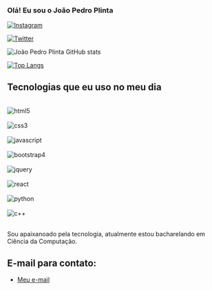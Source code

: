 ### Olá! Eu sou o João Pedro Plinta

[![Instagram](https://img.shields.io/badge/Instagram-E4405F?style=for-the-badge&logo=instagram&logoColor=white)](https://www.instagram.com/pinguim_joao/)

[![Twitter](https://img.shields.io/badge/Twitter-1DA1F2?style=for-the-badge&logo=twitter&logoColor=white)](https://twitter.com/pinguim_joao2)

![João Pedro Plinta GitHub stats](https://github-readme-stats.vercel.app/api?username=joaopedroplinta&show_icons=true&theme=tokyonight)

[![Top Langs](https://github-readme-stats.vercel.app/api/top-langs/?username=joaopedroplinta&layout=compact)](https://github.com/joaopedroplinta/github-readme-stats)

## Tecnologias que eu uso no meu dia

<div style="display: inline_block"><br>
    <img align="center" alt="html5" src="https://img.shields.io/badge/HTML5-E34F26?style=for-the-badge&logo=html5&logoColor=white">
</div>

<div style="display: inline_block"><br>
    <img align="center" alt="css3" src="https://img.shields.io/badge/CSS3-1572B6?style=for-the-badge&logo=css3&logoColor=white">
</div>

<div style="display: inline_block"><br>
    <img align="center" alt="javascript" src="https://img.shields.io/badge/JavaScript-323330?style=for-the-badge&logo=javascript&logoColor=F7DF1E">
</div>

<div style="display: inline_block"><br>
    <img align="center" alt="bootstrap4" src="https://img.shields.io/badge/Bootstrap-563D7C?style=for-the-badge&logo=bootstrap&logoColor=white">
</div>

<div style="display: inline_block"><br>
    <img align="center" alt="jquery" src="https://img.shields.io/badge/jQuery-0769AD?style=for-the-badge&logo=jquery&logoColor=white">
</div>

<div style="display: inline_block"><br>
    <img align="center" alt="react" src="https://img.shields.io/badge/React-20232A?style=for-the-badge&logo=react&logoColor=61DAFB">
</div>

<div style="display: inline_block"><br>
    <img align="center" alt="python" src="https://img.shields.io/badge/Python-14354C?style=for-the-badge&logo=python&logoColor=white">
</div>

<div style="display: inline_block"><br>
    <img align="center" alt="c++" src="https://img.shields.io/badge/C%2B%2B-00599C?style=for-the-badge&logo=c%2B%2B&logoColor=white">
</div><br>

Sou apaixanoado pela tecnologia, atualmente estou bacharelando em Ciência da Computação.

## E-mail para contato:
- [Meu e-mail](mailto:joaopedrohenriqueplinta@gmail.com)
